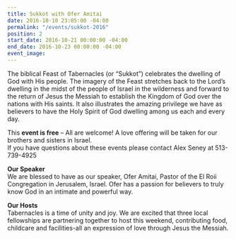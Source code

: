 ```yaml
---
title: Sukkot with Ofer Amitai
date: 2016-10-10 23:05:00 -04:00
permalink: "/events/sukkot-2016"
position: 2
start_date: 2016-10-21 00:00:00 -04:00
end_date: 2016-10-23 00:00:00 -04:00
event_image: 
---
```


The biblical Feast of Tabernacles (or “Sukkot”) celebrates the dwelling of God with His people. The imagery of the Feast stretches back to the Lord’s dwelling in the midst of the people of Israel in the wilderness and forward to the return of Jesus the Messiah to establish the Kingdom of God over the nations with His saints. It also illustrates the amazing privilege we have as believers to have the Holy Spirit of God dwelling among us each and every day.

This **event is free** – All are welcome! A love offering will be taken for our brothers and sisters in Israel.\
If you have questions about these events please contact Alex Seney at 513-739-4925

**Our Speaker**\
We are blessed to have as our speaker, Ofer Amitai, Pastor of the El Roii Congregation in Jerusalem, Israel. Ofer has a passion for believers to truly know God in an intimate and powerful way.

**Our Hosts**\
Tabernacles is a time of unity and joy. We are excited that three local fellowships are partnering together to host this weekend, contributing food, childcare and facilities-all an expression of love through Jesus the Messiah.